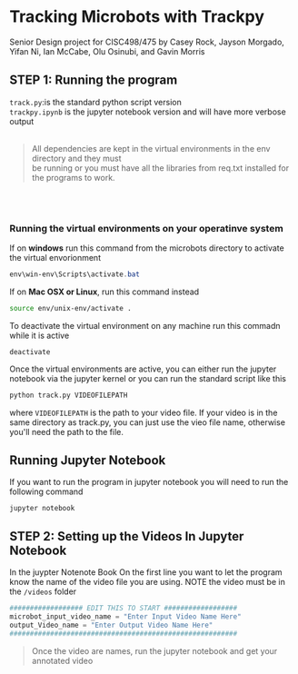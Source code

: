 # Tracking Microbots with Trackpy
Senior Design project for CISC498/475 by Casey Rock, Jayson Morgado, Yifan Ni, Ian McCabe, Olu Osinubi, and Gavin Morris

## STEP 1: Running the program  
`track.py`:is the standard python script version <br/>
`trackpy.ipynb` is the jupyter notebook version and will have more verbose output <br/>
<br/>
> All dependencies are kept in the virtual environments in the env directory and they must <br/>
> be running or you must have all the libraries from req.txt installed for the programs to work.
<br/>
<br/>

### Running the virtual environments on your operatinve system 

If on **windows** run this command from the microbots directory to activate the virtual envorionment

```powershell
env\win-env\Scripts\activate.bat
```
If on **Mac OSX or Linux**, run this command instead

```bash
source env/unix-env/activate .
```

To deactivate the virtual environment on any machine run this commadn while it is active
```
deactivate
```

Once the virtual environments are active, you can either run the jupyter notebook via the jupyter kernel or you can run the standard script like this

```bash
python track.py VIDEOFILEPATH
```
where `VIDEOFILEPATH` is the path to your video file. If your video is in the same directory as track.py, you can just use the vieo file name, otherwise you'll need the path to the file.

## Running Jupyter Notebook
If you want to run the program in jupyter notebook you will need to run the following command 
```
jupyter notebook
```



## STEP 2:  Setting up the Videos In Jupyter Notebook

In the juypter Notenote Book On the first line you want to let the program know the name of the video file you are using. NOTE the video must be in 
the `/videos` folder 
```python
################## EDIT THIS TO START ################## 
microbot_input_video_name = "Enter Input Video Name Here"
output_Video_name = "Enter Output Video Name Here"
########################################################
```

> Once the video are names, run the jupyter notebook and get your annotated video 